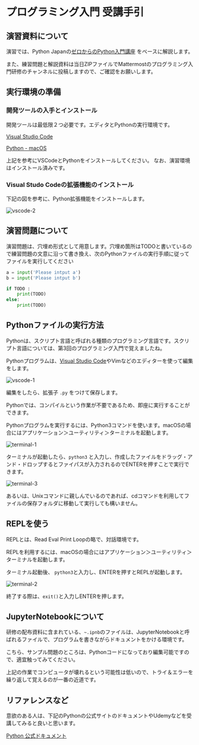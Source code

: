 # プログラミング入門 受講手引

## 演習資料について

演習では、Python Japanの[ゼロからのPython入門講座](https://www.python.jp/train/index.html) をベースに解説します。

また、練習問題と解説資料は当日ZIPファイルでMattermostのプログラミング入門研修のチャンネルに投稿しますので、ご確認をお願いします。

## 実行環境の準備

### 開発ツールの入手とインストール

開発ツールは最低限２つ必要です。エディタとPythonの実行環境です。

[Visual Studio Code](https://code.visualstudio.com/download)

[Python - macOS](https://www.python.jp/install/macos/index.html)

上記を参考にVSCodeとPythonをインストールしてください。
なお、演習環境はインストール済みです。

### Visual Studo Codeの拡張機能のインストール

下記の図を参考に、Python拡張機能をインストールします。

![vscode-2](./07_Pythonプログラミング入門.assets/vscode-2.png)

## 演習問題について

演習問題は、穴埋め形式として用意します。穴埋め箇所はTODOと書いているので練習問題の文意に沿って書き換え、次のPythonファイルの実行手順に従ってファイルを実行してください

```py
a = input('Please intput a')
b = input('Please intput b')

if TODO :
    print(TODO)
else:
    print(TODO)

```

## Pythonファイルの実行方法

Pythonは、スクリプト言語と呼ばれる種類のプログラミング言語です。スクリプト言語については、第3回のプログラミング入門で覚えましたね。

Pythonプログラムは、[Visual Studio Code](https://azure.microsoft.com/ja-jp/products/visual-studio-code/)やVimなどのエディターを使って編集をします。

![vscode-1](./07_Pythonプログラミング入門.assets/vscode-1.png)

編集をしたら、拡張子 `.py` をつけて保存します。

Pythonでは、コンパイルという作業が不要であるため、即座に実行することができます。

Pythonプログラムを実行するには、Python3コマンドを使います。macOSの場合にはアプリケーション＞ユーティリティ＞ターミナルを起動します。

![terminal-1](./07_Pythonプログラミング入門.assets/terminal-1.png)

ターミナルが起動したら、`python3` と入力し、作成したファイルをドラッグ・アンド・ドロップするとファイパスが入力されるのでENTERを押すことで実行できます。

![terminal-3](./07_Pythonプログラミング入門.assets/terminal-3.png)

あるいは、Unixコマンドに親しんでいるのであれば、cdコマンドを利用してファイルの保存フォルダに移動して実行しても構いません。

## REPLを使う

REPLとは、Read Eval Print Loopの略で、対話環境です。

REPLを利用するには、macOSの場合にはアプリケーション＞ユーティリティ＞ターミナルを起動します。

ターミナル起動後、 `python3`と入力し、ENTERを押すとREPLが起動します。

![terminal-2](./07_Pythonプログラミング入門.assets/terminal-2.png)

終了する際は、`exit()`と入力しENTERを押します。

## JupyterNotebookについて

研修の配布資料に含まれている、`~.ipnb`のファイルは、JupyterNotebookと呼ばれるファイルで、プログラムを書きながらドキュメントをかける環境です。

こちら、サンプル問題のところは、Pythonコードになっており編集可能ですので、適宜触ってみてください。

上記の作業でコンピュータが壊れるという可能性は低いので、トライ＆エラーを繰り返して覚えるのが一番の近道です。

## リファレンスなど

意欲のある人は、下記のPythonの公式サイトのドキュメントやUdemyなどを受講してみると良いと思います。

[Python 公式ドキュメント](https://docs.python.org/ja/3/)

